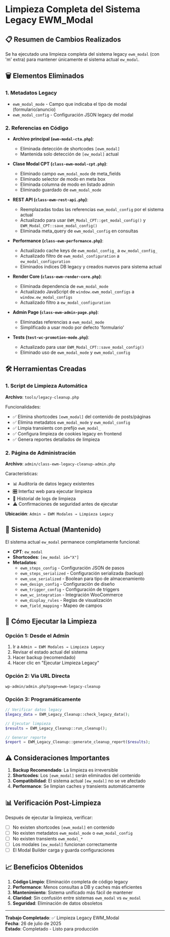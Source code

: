 # Limpieza Completa del Sistema Legacy EWM_Modal

## 📋 Resumen de Cambios Realizados

Se ha ejecutado una limpieza completa del sistema legacy `ewm_modal` (con 'm' extra) para mantener únicamente el sistema actual `ew_modal`.

## 🗑️ Elementos Eliminados

### 1. Metadatos Legacy
- `ewm_modal_mode` - Campo que indicaba el tipo de modal (formulario/anuncio)
- `ewm_modal_config` - Configuración JSON legacy del modal

### 2. Referencias en Código
- **Archivo principal (`ewm-modal-cta.php`)**:
  - Eliminada detección de shortcodes `[ewm_modal]`
  - Mantenida solo detección de `[ew_modal]` actual

- **Clase Modal CPT (`class-ewm-modal-cpt.php`)**:
  - Eliminado campo `ewm_modal_mode` de meta_fields
  - Eliminado selector de modo en meta box
  - Eliminada columna de modo en listado admin
  - Eliminado guardado de `ewm_modal_mode`

- **REST API (`class-ewm-rest-api.php`)**:
  - Reemplazadas todas las referencias `ewm_modal_config` por el sistema actual
  - Actualizado para usar `EWM_Modal_CPT::get_modal_config()` y `EWM_Modal_CPT::save_modal_config()`
  - Eliminada meta_query de `ewm_modal_config` en consultas

- **Performance (`class-ewm-performance.php`)**:
  - Actualizado cache keys de `ewm_modal_config_` a `ew_modal_config_`
  - Actualizado filtro de `ewm_modal_configuration` a `ew_modal_configuration`
  - Eliminados índices DB legacy y creados nuevos para sistema actual

- **Render Core (`class-ewm-render-core.php`)**:
  - Eliminada dependencia de `ewm_modal_mode`
  - Actualizado JavaScript de `window.ewm_modal_configs` a `window.ew_modal_configs`
  - Actualizado filtro a `ew_modal_configuration`

- **Admin Page (`class-ewm-admin-page.php`)**:
  - Eliminadas referencias a `ewm_modal_mode`
  - Simplificado a usar modo por defecto 'formulario'

- **Tests (`test-wc-promotion-mode.php`)**:
  - Actualizado para usar `EWM_Modal_CPT::save_modal_config()`
  - Eliminado uso de `ewm_modal_mode` y `ewm_modal_config`

## 🛠️ Herramientas Creadas

### 1. Script de Limpieza Automática
**Archivo**: `tools/legacy-cleanup.php`

Funcionalidades:
- ✅ Elimina shortcodes `[ewm_modal]` del contenido de posts/páginas
- ✅ Elimina metadatos `ewm_modal_mode` y `ewm_modal_config`
- ✅ Limpia transients con prefijo `ewm_modal_`
- ✅ Configura limpieza de cookies legacy en frontend
- ✅ Genera reportes detallados de limpieza

### 2. Página de Administración
**Archivo**: `admin/class-ewm-legacy-cleanup-admin.php`

Características:
- 📊 Auditoría de datos legacy existentes
- 🎛️ Interfaz web para ejecutar limpieza
- 📝 Historial de logs de limpieza
- ⚠️ Confirmaciones de seguridad antes de ejecutar

**Ubicación**: `Admin → EWM Modales → Limpieza Legacy`

## 🔄 Sistema Actual (Mantenido)

El sistema actual `ew_modal` permanece completamente funcional:

- **CPT**: `ew_modal`
- **Shortcodes**: `[ew_modal id="X"]`
- **Metadatos**:
  - `ewm_steps_config` - Configuración JSON de pasos
  - `ewm_steps_serialized` - Configuración serializada (backup)
  - `ewm_use_serialized` - Boolean para tipo de almacenamiento
  - `ewm_design_config` - Configuración de diseño
  - `ewm_trigger_config` - Configuración de triggers
  - `ewm_wc_integration` - Integración WooCommerce
  - `ewm_display_rules` - Reglas de visualización
  - `ewm_field_mapping` - Mapeo de campos

## 🚀 Cómo Ejecutar la Limpieza

### Opción 1: Desde el Admin
1. Ir a `Admin → EWM Modales → Limpieza Legacy`
2. Revisar el estado actual del sistema
3. Hacer backup (recomendado)
4. Hacer clic en "Ejecutar Limpieza Legacy"

### Opción 2: Via URL Directa
```
wp-admin/admin.php?page=ewm-legacy-cleanup
```

### Opción 3: Programáticamente
```php
// Verificar datos legacy
$legacy_data = EWM_Legacy_Cleanup::check_legacy_data();

// Ejecutar limpieza
$results = EWM_Legacy_Cleanup::run_cleanup();

// Generar reporte
$report = EWM_Legacy_Cleanup::generate_cleanup_report($results);
```

## ⚠️ Consideraciones Importantes

1. **Backup Recomendado**: La limpieza es irreversible
2. **Shortcodes**: Los `[ewm_modal]` serán eliminados del contenido
3. **Compatibilidad**: El sistema actual `[ew_modal]` no se ve afectado
4. **Performance**: Se limpian caches y transients automáticamente

## 📊 Verificación Post-Limpieza

Después de ejecutar la limpieza, verificar:

- [ ] No existen shortcodes `[ewm_modal]` en contenido
- [ ] No existen metadatos `ewm_modal_mode` o `ewm_modal_config`
- [ ] No existen transients `ewm_modal_*`
- [ ] Los modales `[ew_modal]` funcionan correctamente
- [ ] El Modal Builder carga y guarda configuraciones

## 📈 Beneficios Obtenidos

1. **Código Limpio**: Eliminación completa de código legacy
2. **Performance**: Menos consultas a DB y caches más eficientes
3. **Mantenimiento**: Sistema unificado más fácil de mantener
4. **Claridad**: Sin confusión entre sistemas `ewm_modal` vs `ew_modal`
5. **Seguridad**: Eliminación de datos obsoletos

---

**Trabajo Completado**: ✅ Limpieza Legacy EWM_Modal  
**Fecha**: 26 de julio de 2025  
**Estado**: Completado - Listo para producción
